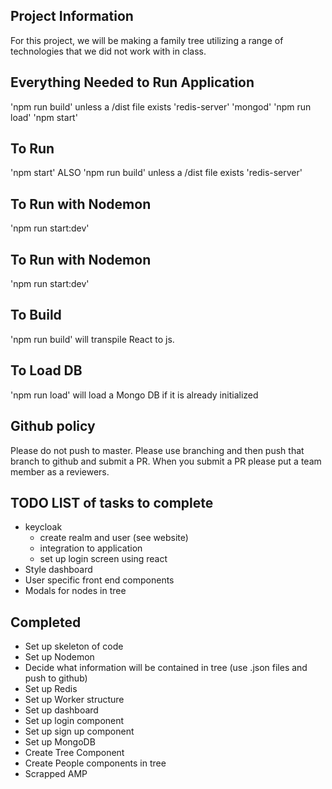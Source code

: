 ## Project Information
For this project, we will be making a family tree utilizing a range of technologies that we did not work with in class.

## Everything Needed to Run Application
'npm run build' unless a /dist file exists
'redis-server'
'mongod'
'npm run load'
'npm start'

## To Run
'npm start'
ALSO
'npm run build' unless a /dist file exists
'redis-server'

## To Run with Nodemon
'npm run start:dev'

## To Run with Nodemon
'npm run start:dev'

## To Build
'npm run build' will transpile React to js. 

## To Load DB
'npm run load' will load a Mongo DB if it is already initialized 

## Github policy
Please do not push to master. Please use branching and then push that branch to github and submit a PR. When you submit a PR please put a team member as a reviewers.

## TODO LIST of tasks to complete
- keycloak
    - create realm and user (see website)
    - integration to application
    - set up login screen using react
- Style dashboard
- User specific front end components
- Modals for nodes in tree


## Completed
- Set up skeleton of code
- Set up Nodemon
- Decide what information will be contained in tree (use .json files and push to github)
- Set up Redis
- Set up Worker structure
- Set up dashboard
- Set up login component
- Set up sign up component
- Set up MongoDB
- Create Tree Component
- Create People components in tree
- Scrapped AMP
